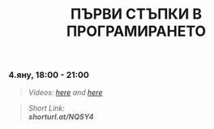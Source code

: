 <h1 align="center">ПЪРВИ СТЪПКИ В ПРОГРАМИРАНЕТО</h1>
    <br>

<h3>4.яну, 18:00 - 21:00</h3>

<blockquote>
    <i>
        Videos: 
        <a href="https://www.youtube.com/watch?v=r5W1dAJtA5Y&feature=emb_title">here</a>
        and
        <a href="https://www.youtube.com/watch?v=yodWpshKPGI&feature=emb_title">here</a>
    </i>
</blockquote>

<blockquote>
    <i>
        Short Link: <br> 
        <b>
            shorturl.at/NQSY4
        </b> 
    </i>
</blockquote>
